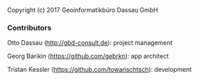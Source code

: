 Copyright (c) 2017 Geoinformatikbüro Dassau GmbH

### Contributors

Otto Dassau (http://gbd-consult.de): project management

Georg Barikin (https://github.com/gebrkn): app architect

Tristan Kessler (https://github.com/towarischtsch): development

